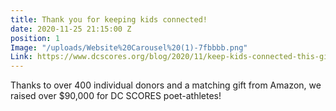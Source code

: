 ```yaml
---
title: Thank you for keeping kids connected!
date: 2020-11-25 21:15:00 Z
position: 1
Image: "/uploads/Website%20Carousel%20(1)-7fbbbb.png"
Link: https://www.dcscores.org/blog/2020/11/keep-kids-connected-this-giving-tuesday
---
```


Thanks to over 400 individual donors and a matching gift from Amazon, we raised over $90,000 for DC SCORES poet-athletes!